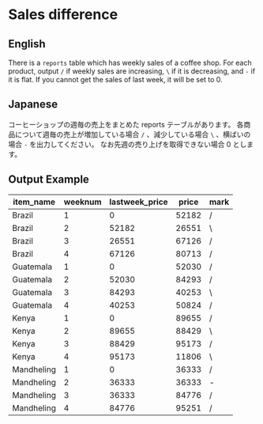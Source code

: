# Sales difference

## English

There is a `reports` table which has weekly sales of a coffee shop.
For each product, output `/` if weekly sales are increasing, `\` if it is decreasing, and `-` if it is flat.
If you cannot get the sales of last week, it will be set to 0.

## Japanese

コーヒーショップの週毎の売上をまとめた reports テーブルがあります。
各商品について週毎の売上が増加している場合 `/` 、減少している場合 `\` 、横ばいの場合 `-` を出力してください。
なお先週の売り上げを取得できない場合 0 とします。

## Output Example

| item_name  | weeknum | lastweek_price | price | mark |
|------------|---------|----------------|-------|------|
| Brazil     | 1       | 0              | 52182 | /    |
| Brazil     | 2       | 52182          | 26551 | \    |
| Brazil     | 3       | 26551          | 67126 | /    |
| Brazil     | 4       | 67126          | 80713 | /    |
| Guatemala  | 1       | 0              | 52030 | /    |
| Guatemala  | 2       | 52030          | 84293 | /    |
| Guatemala  | 3       | 84293          | 40253 | \    |
| Guatemala  | 4       | 40253          | 50824 | /    |
| Kenya      | 1       | 0              | 89655 | /    |
| Kenya      | 2       | 89655          | 88429 | \    |
| Kenya      | 3       | 88429          | 95173 | /    |
| Kenya      | 4       | 95173          | 11806 | \    |
| Mandheling | 1       | 0              | 36333 | /    |
| Mandheling | 2       | 36333          | 36333 | -    |
| Mandheling | 3       | 36333          | 84776 | /    |
| Mandheling | 4       | 84776          | 95251 | /    |
